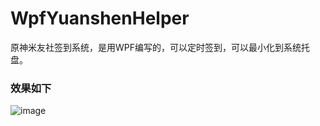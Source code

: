 # WpfYuanshenHelper
原神米友社签到系统，是用WPF编写的，可以定时签到，可以最小化到系统托盘。
### 效果如下
![image](public/WpfYuanshenHelper/88888.jpg)
